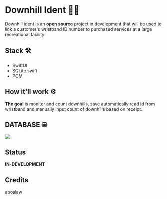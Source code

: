 # Downhill Ident 🏂🏽

Downhill ident is an **open source** project in development that will be used to link a customer's wristband ID number to purchased services at a large recreational facility


## Stack 🛠

- SwiftUI
- SQLite.swift
- POM


## How it'll work ⚙️

**The goal** is monitor and count downhills, save automatically read id from wristband and manually input count of downhills based on receipt.

## DATABASE ⛁

![](https://mermaid.ink/img/pako:eNp9kE1qAzEMha9itAw-gZdlCh0CJSHJbjbCVmdE_BNkmTKE3L0OJLsmWkmPT48nXcGXQODAR6x1YJwF05RNLw6UlZWpGmfGrNaMwZy-x_3p0-yEE8pqtrRu_qEPKpxna7wQKpd85ESvTC9N_IKVwlB-8xfHWF-Rvol07R33UUq0huuAHNcj-zPp7ukPFhJJQg793Ot9eQJdqCcD19uAcp5gyrfOYdNyWLMHp9LIgpQ2L-B-MNY-tUtApcevHurtD_OncNE?type=png)

## Status
**IN-DEVELOPMENT**

## Credits
aboslaw
## 
